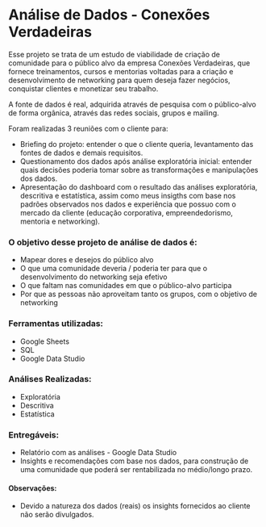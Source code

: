 # Análise de Dados - Conexões Verdadeiras

Esse projeto se trata de um estudo de viabilidade de criação de comunidade para o público alvo da empresa Conexões Verdadeiras, que fornece treinamentos, cursos e mentorias voltadas para a criação e desenvolvimento de networking para quem deseja fazer negócios, conquistar clientes e monetizar seu trabalho.

A fonte de dados é real, adquirida através de pesquisa com o público-alvo de forma orgânica, através das redes sociais, grupos e mailing.

Foram realizadas 3 reuniões com o cliente para:
- Briefing do projeto: entender o que o cliente queria, levantamento das fontes de dados e demais requisitos.
- Questionamento dos dados após análise exploratória inicial: entender quais decisões poderia tomar sobre as transformações e manipulações dos dados.
- Apresentação do dashboard com o resultado das análises exploratória, descritiva e estatística, assim como meus insigths com base nos padrões observados nos dados e experiência que possuo com o mercado da cliente (educação corporativa, empreendedorismo, mentoria e networking).

### O objetivo desse projeto de análise de dados é:
- Mapear dores e desejos do público alvo
- O que uma comunidade deveria / poderia ter para que o desenvolvimento do networking seja efetivo
- O que faltam nas comunidades em que o público-alvo participa
- Por que as pessoas não aproveitam tanto os grupos, com o objetivo de networking

### Ferramentas utilizadas:
- Google Sheets
- SQL
- Google Data Studio

### Análises Realizadas:
- Exploratória
- Descritiva
- Estatística

### Entregáveis:
- Relatório com as análises - Google Data Studio
- Insights e recomendações com base nos dados, para construção de uma comunidade que poderá ser rentabilizada no médio/longo prazo.

#### Observações:
- Devido a natureza dos dados (reais) os insights fornecidos ao cliente não serão divulgados.
